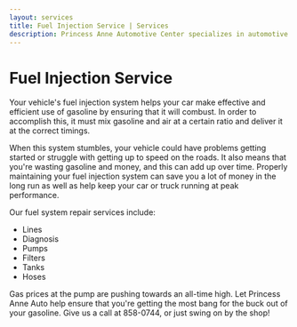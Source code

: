 ```yaml
---
layout: services
title: Fuel Injection Service | Services
description: Princess Anne Automotive Center specializes in automotive electrical systems. If you suspect that your car or truck is having electrical issues, we can help.
---
```


Fuel Injection Service
======================

Your vehicle's fuel injection system helps your car make effective and efficient use of gasoline by ensuring that it will combust. In order to accomplish this, it must mix gasoline and air at a certain ratio and deliver it at the correct timings.

When this system stumbles, your vehicle could have problems getting started or struggle with getting up to speed on the roads. It also means that you're wasting gasoline and money, and this can add up over time. Properly maintaining your fuel injection system can save you a lot of money in the long run as well as help keep your car or truck running at peak performance.

Our fuel system repair services include:

* Lines
* Diagnosis
* Pumps
* Filters
* Tanks
* Hoses

Gas prices at the pump are pushing towards an all-time high. Let Princess Anne Auto help ensure that you're getting the most bang for the buck out of your gasoline. Give us a call at 858-0744, or just swing on by the shop!
